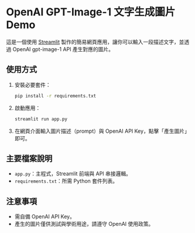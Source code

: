 # OpenAI GPT-Image-1 文字生成圖片 Demo

這是一個使用 [Streamlit](https://streamlit.io/) 製作的簡易網頁應用，讓你可以輸入一段描述文字，並透過 OpenAI gpt-image-1 API 產生對應的圖片。



## 使用方式

1. 安裝必要套件：

   ```bash
   pip install -r requirements.txt
   ```

2. 啟動應用：

   ```bash
   streamlit run app.py
   ```

3. 在網頁介面輸入圖片描述（prompt）與 OpenAI API Key，點擊「產生圖片」即可。

## 主要檔案說明

- `app.py`：主程式，Streamlit 前端與 API 串接邏輯。
- `requirements.txt`：所需 Python 套件列表。

## 注意事項

- 需自備 OpenAI API Key。
- 產生的圖片僅供測試與學術用途，請遵守 OpenAI 使用政策。
